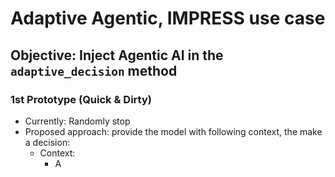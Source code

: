# Adaptive Agentic, IMPRESS use case

## Objective: Inject Agentic AI in the `adaptive_decision` method
### 1st Prototype (Quick & Dirty)
- Currently: Randomly stop 
- Proposed approach: provide the model with following context, the make a decision:
   - Context: 
      - A